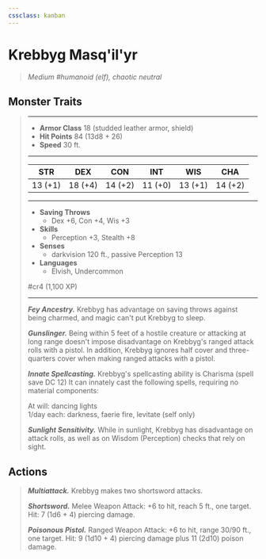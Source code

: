 ```yaml
---
cssclass: kanban
---
```


# Krebbyg Masq'il'yr
>*Medium #humanoid (elf), chaotic neutral*
## Monster Traits
>___
>- **Armor Class** 18 (studded leather armor, shield)
>- **Hit Points** 84 (13d8 + 26)
>- **Speed** 30 ft.
>___
>|STR|DEX|CON|INT|WIS|CHA|
>|:---:|:---:|:---:|:---:|:---:|:---:|
>|13 (+1)|18 (+4)|14 (+2)|11 (+0)|13 (+1)|14 (+2)|
>___
>- **Saving Throws**
>	 - Dex +6, Con +4, Wis +3
>- **Skills**
>	 - Perception +3, Stealth +8
>- **Senses**
>	 - darkvision 120 ft., passive Perception 13
>- **Languages**
>	 - Elvish, Undercommon
>
> #cr4 (1,100 XP)
>___
>***Fey Ancestry.*** Krebbyg has advantage on saving throws against being charmed, and magic can't put Krebbyg to sleep.  
>
>***Gunslinger.*** Being within 5 feet of a hostile creature or attacking at long range doesn't impose disadvantage on Krebbyg's ranged attack rolls with a pistol. In addition, Krebbyg ignores half cover and three-quarters cover when making ranged attacks with a pistol.  
>
>***Innate Spellcasting.*** Krebbyg's spellcasting ability is Charisma (spell save DC 12) It can innately cast the following spells, requiring no material components:  
>
>At will: dancing lights  
>1/day each: darkness, faerie fire, levitate (self only)  
>
>
>***Sunlight Sensitivity.*** While in sunlight, Krebbyg has disadvantage on attack rolls, as well as on Wisdom (Perception) checks that rely on sight.  
>
## Actions
>***Multiattack.*** Krebbyg makes two shortsword attacks.  
>
>***Shortsword.*** Melee Weapon Attack: +6 to hit, reach 5 ft., one target. Hit: 7 (1d6 + 4) piercing damage.  
>
>***Poisonous Pistol.*** Ranged Weapon Attack: +6 to hit, range 30/90 ft., one target. Hit: 9 (1d10 + 4) piercing damage plus 11 (2d10) poison damage.